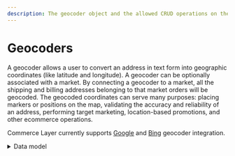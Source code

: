 ```yaml
---
description: The geocoder object and the allowed CRUD operations on the geocoders endpoint
---
```


# Geocoders

A geocoder allows a user to convert an address in text form into geographic coordinates (like latitude and longitude). A geocoder can be optionally associated with a market. By connecting a geocoder to a market, all the shipping and billing addresses belonging to that market orders will be geocoded. The geocoded coordinates can serve many purposes: placing markers or positions on the map, validating the accuracy and reliability of an address, performing target marketing, location-based promotions, and other ecommerce operations.

Commerce Layer currently supports [Google](../google\_geocoders/) and [Bing](../bing\_geocoders/) geocoder integration.

<details>

<summary>Data model</summary>

Check the related [ER diagram](https://commercelayer.io/docs/data-model/geocoders) and explore the flowchart that illustrates how the geocoder resource relates with the other API entities.

</details>
